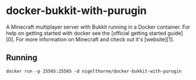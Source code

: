# docker-bukkit-with-purugin

A Minecraft multiplayer server with Bukkit running in a Docker container. For help
on getting started with docker see the [official getting started guide][0]. For
more information on Minecraft and check out it's [website][1].

## Running

    docker run -p 25565:25565 -d nigelthorne/docker-bukkit-with-purugin

